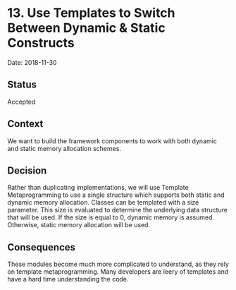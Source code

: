 # 13. Use Templates to Switch Between Dynamic & Static Constructs

Date: 2018-11-30

## Status

Accepted

## Context

We want to build the framework components to work with both dynamic and static memory allocation schemes.

## Decision

Rather than duplicating implementations, we will use Template Metaprogramming to use a single structure which supports both static and dynamic memory allocation. Classes can be templated with a size parameter. This size is evaluated to determine the underlying data structure that will be used. If the size is equal to 0, dynamic memory is assumed. Otherwise, static memory allocation will be used.

## Consequences

These modules become much more complicated to understand, as they rely on template metaprogramming. Many developers are leery of templates and have a hard time understanding the code.
